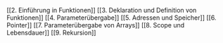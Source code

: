 [[2. Einführung in Funktionen]]
[[3. Deklaration und Definition von Funktionen]]
[[4. Parameterübergabe]]
[[5. Adressen und Speicher]]
[[6. Pointer]]
[[7. Parameterübergabe von Arrays]]
[[8. Scope und Lebensdauer]]
[[9. Rekursion]]
